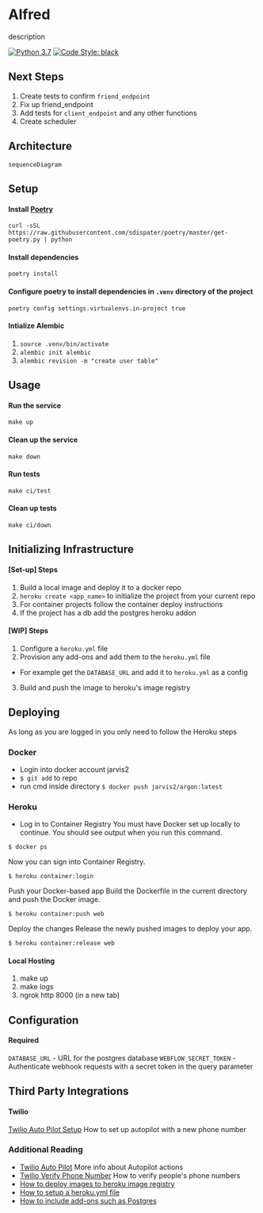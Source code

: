 # Alfred
description

[![Python 3.7](https://img.shields.io/badge/python-3.7-blue.svg)](https://www.python.org/downloads/release/python-370/)
[![Code Style: black](https://img.shields.io/badge/code%20style-black-000000.svg)](https://github.com/psf/black)

## Next Steps
1. Create tests to confirm `friend_endpoint`
2. Fix up friend_endpoint
3. Add tests for `client_endpoint` and any other functions
4. Create scheduler 

## Architecture
```mermaid
sequenceDiagram
```

## Setup
#### Install [Poetry](https://poetry.eustace.io)
```
curl -sSL https://raw.githubusercontent.com/sdispater/poetry/master/get-poetry.py | python
```

#### Install dependencies
```
poetry install
```

#### Configure poetry to install dependencies in `.venv` directory of the project
```
poetry config settings.virtualenvs.in-project true
```

#### Intialize Alembic
1. `source .venv/bin/activate`
2. `alembic init alembic`
3. `alembic revision -m "create user table"`

## Usage
#### Run the service
```
make up
```

#### Clean up the service
```
make down
```

#### Run tests
```
make ci/test
```

#### Clean up tests
```
make ci/down
```

## Initializing Infrastructure
#### [Set-up] Steps
1. Build a local image and deploy it to a docker repo
2. `heroku create <app_name>` to initialize the project from your current repo
3. For container projects follow the container deploy instructions
4. If the project has a db add the postgres heroku addon

#### [WIP] Steps 
1. Configure a `heroku.yml` file 
2. Provision any add-ons and add them to the `heroku.yml` file
  - For example get the `DATABASE_URL` and add it to `heroku.yml` as a config
3. Build and push the image to heroku's image registry


## Deploying
As long as you are logged in you only need to follow the Heroku steps

### Docker
* Login into docker account jarvis2
* `$ git add` to repo
* run cmd inside directory 
`$ docker push jarvis2/argon:latest`

### Heroku 
* Log in to Container Registry
You must have Docker set up locally to continue. You should see output when you run this command.

```$ docker ps```

Now you can sign into Container Registry.

```$ heroku container:login```

Push your Docker-based app
Build the Dockerfile in the current directory and push the Docker image.

```$ heroku container:push web```

Deploy the changes
Release the newly pushed images to deploy your app.

```$ heroku container:release web```


#### Local Hosting
1. make up
2. make logs
3. ngrok http 8000 (in a new tab)

## Configuration
#### Required
`DATABASE_URL` - URL for the postgres database
`WEBFLOW_SECRET_TOKEN` - Authenticate webhook requests with a secret token in the query parameter

## Third Party Integrations
#### Twilio
[Twilio Auto Pilot Setup](https://www.twilio.com/docs/autopilot/channels/sms) How to set up autopilot with a new phone number

### Additional Reading
- [Twilio Auto Pilot](https://www.twilio.com/docs/autopilot/actions) More info about Autopilot actions 
- [Twilio Verify Phone Number](https://support.twilio.com/hc/en-us/articles/223180048-Adding-a-Verified-Phone-Number-or-Caller-ID-with-Twilio) How to verify people's phone numbers
- [How to deploy images to heroku image registry](https://devcenter.heroku.com/articles/container-registry-and-runtime)
- [How to setup a heroku.yml file](https://devcenter.heroku.com/articles/build-docker-images-heroku-yml#creating-your-app-from-setup)
- [How to include add-ons such as Postgres](https://devcenter.heroku.com/articles/heroku-postgresql)